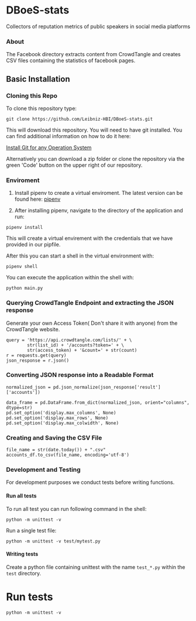 # DBoeS-stats
Collectors of reputation metrics of public speakers in social media platforms 

### About

The Facebook directory extracts content from CrowdTangle and creates CSV files containing the statistics of facebook pages. 
## Basic Installation

### Cloning this Repo

To clone this repository type:

```
git clone https://github.com/Leibniz-HBI/DBoeS-stats.git
```

This will download this repository. You will need to have git installed.
You can find additional information on how to do it here:

[Install Git for any Operation System](https://github.com/git-guides/install-git)

Alternatively you can download a zip folder or clone the repository via the green 'Code' button on the upper right of our repository.

### Enviroment 

1. Install pipenv to create a virtual enviroment. The latest version can be found here:
[pipenv](https://pipenv.readthedocs.io/en/latest)

2. After installing pipenv, navigate to the directory of the application and run:

```
pipenv install
```
This will create a virtual envirement with the credentials that we have provided in
our pipfile. 

After this you can start a shell in the virtual environment with:

```
pipenv shell
```

You can execute the application within the shell with:

```
python main.py
```
### Querying CrowdTangle Endpoint and extracting the JSON response
Generate your own Access Token( Don't share it with anyone) from the CrowdTangle website.
```
query = 'https://api.crowdtangle.com/lists/' + \
        str(list_id) + '/accounts?token=' + \
        str(access_token) + '&count=' + str(count)
r = requests.get(query)
json_response = r.json()
```
### Converting JSON response into a Readable Format
```
normalized_json = pd.json_normalize(json_response['result']['accounts'])

data_frame = pd.DataFrame.from_dict(normalized_json, orient="columns", dtype=str)
pd.set_option('display.max_columns', None)
pd.set_option('display.max_rows', None)
pd.set_option('display.max_colwidth', None)
```

### Creating and Saving the CSV File
```
file_name = str(date.today()) + ".csv"
accounts_df.to_csv(file_name, encoding='utf-8')
```
### Development and Testing

For development purposes we conduct tests before writing functions. 

#### Run all tests

To run all test you can run following command in the shell:

```
python -m unittest -v
```

Run a single test file:

```
python -m unittest -v test/mytest.py
```

#### Writing tests

Create a python file containing unittest with the name `test_*.py` within the `test` directory.

# Run tests

```
python -m unittest -v
```
